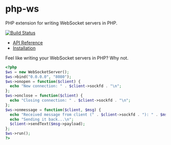 php-ws
======

PHP extension for writing WebSocket servers in PHP.

[![Build Status](https://travis-ci.org/payden/php-ws.png?branch=master)](https://travis-ci.org/payden/php-ws)

* [API Reference](https://github.com/payden/php-ws/wiki/API-Reference)
* [Installation](https://github.com/payden/php-ws/wiki/Installation)

Feel like writing your WebSocket servers in PHP?  Why not.

```php
<?php
$ws = new WebSocketServer();
$ws->bind("0.0.0.0", "8080");
$ws->onopen = function($client) {
  echo "New connection: " . $client->sockfd . "\n";
};
$ws->onclose = function($client) {
  echo "Closing connection: " . $client->sockfd . "\n";
};
$ws->onmessage = function($client, $msg) {
  echo "Received message from client (" . $client->sockfd . "): " . $msg->payload . "\n";
  echo "Sending it back...\n";
  $client->sendText($msg->payload);
};
$ws->run();
?>
```
